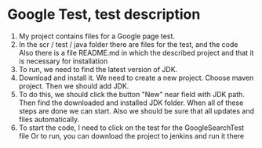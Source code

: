 <h1>Google Test, test description</h1>
<ol>
<li>My project contains files for a Google page test.</li>
<li>In the scr / test / java folder there are files for the test, and the code</li>
Also there is a file README.md in which the described project and that it is necessary for installation
<li>To run, we need to find the latest version of JDK.</li>
<li>Download and install it.
We need to create a new project.
Choose maven project.
Then we should add JDK.</li>
<li>To do this, we should click the button "New" near field
with JDK path. Then find the downloaded and installed JDK folder.
When all of these steps are done we can start. Also we should
be sure that all updates and files
automatically.</li>
<li>To start the code, I need to click on the test for the GoogleSearchTest file
Or to run, you can download the project to jenkins and run it there</li>
</ol>